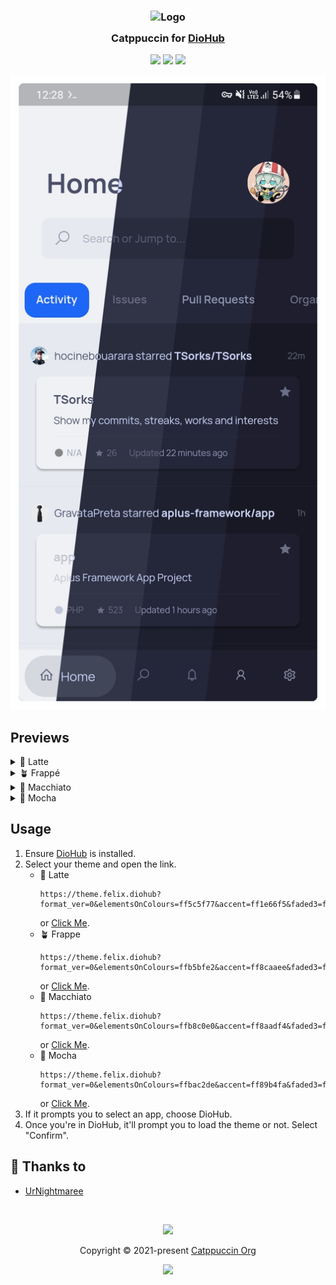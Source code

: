 <h3 align="center">
	<img src="https://raw.githubusercontent.com/catppuccin/catppuccin/main/assets/logos/exports/1544x1544_circle.png" width="100" alt="Logo"/><br/>
	<img src="https://raw.githubusercontent.com/catppuccin/catppuccin/main/assets/misc/transparent.png" height="30" width="0px"/>
	Catppuccin for <a href="https://github.com/NamanShergill/diohub">DioHub</a>
	<img src="https://raw.githubusercontent.com/catppuccin/catppuccin/main/assets/misc/transparent.png" height="30" width="0px"/>
</h3>

<p align="center">
	<a href="https://github.com/UrNightmaree/catppuccin-diohub/stargazers"><img src="https://img.shields.io/github/stars/UrNightmaree/catppuccin-diohub?colorA=363a4f&colorB=b7bdf8&style=for-the-badge"></a>
	<a href="https://github.com/UrNightmaree/catppuccin-diohub/issues"><img src="https://img.shields.io/github/issues/UrNightmaree/catppuccin-diohub?colorA=363a4f&colorB=f5a97f&style=for-the-badge"></a>
	<a href="https://github.com/UrNightmaree/catppuccin-diohub/contributors"><img src="https://img.shields.io/github/contributors/UrNightmaree/catppuccin-diohub?colorA=363a4f&colorB=a6da95&style=for-the-badge"></a>
</p>

<p align="center">
	<img src="/assets/preview.webp"/>
</p>

## Previews

<details>
<summary>🌻 Latte</summary>
<img src="/assets/latte.webp"/>
</details>
<details>
<summary>🪴 Frappé</summary>
<img src="/assets/frappe.webp"/>
</details>
<details>
<summary>🌺 Macchiato</summary>
<img src="/assets/macchiato.webp"/>
</details>
<details>
<summary>🌿 Mocha</summary>
<img src=/assets/mocha.webp"/>
</details>

## Usage

1. Ensure [DioHub](https://github.com/NamanShergill/diohub) is installed.
2. Select your theme and open the link.
    - 🌻 Latte<br />
      ```
      https://theme.felix.diohub?format_ver=0&elementsOnColours=ff5c5f77&accent=ff1e66f5&faded3=ff9ca0b0&faded2=ff8c8fa1&faded1=ff7c7f93&baseElements=ff4c4f69&secondary=ffe6e9ef&primary=ffeff1f5
      ```
      or [Click Me](https://theme.felix.diohub?format_ver=0&elementsOnColours=ff5c5f77&accent=ff1e66f5&faded3=ff9ca0b0&faded2=ff8c8fa1&faded1=ff7c7f93&baseElements=ff4c4f69&secondary=ffe6e9ef&primary=ffeff1f5).
    - 🪴 Frappe<br />
      ```
      https://theme.felix.diohub?format_ver=0&elementsOnColours=ffb5bfe2&accent=ff8caaee&faded3=ff6c7086&faded2=ff7f849c&faded1=ff9399b2&baseElements=ffc6d0f5&secondary=ff292c3c&primary=ff303446
      ```
      or [Click Me](https://theme.felix.diohub?format_ver=0&elementsOnColours=ffb5bfe2&accent=ff8caaee&faded3=ff6c7086&faded2=ff7f849c&faded1=ff9399b2&baseElements=ffc6d0f5&secondary=ff292c3c&primary=ff303446).
    - 🌺 Macchiato<br />
      ```
      https://theme.felix.diohub?format_ver=0&elementsOnColours=ffb8c0e0&accent=ff8aadf4&faded3=ff939ab7&faded2=ff8087a2&faded1=ff6e738d&baseElements=ffcad3f5&secondary=ff1e2030&primary=ff24273a
      ```
      or [Click Me](https://theme.felix.diohub?format_ver=0&elementsOnColours=ffb8c0e0&accent=ff8aadf4&faded3=ff939ab7&faded2=ff8087a2&faded1=ff6e738d&baseElements=ffcad3f5&secondary=ff1e2030&primary=ff24273a).
    - 🌿 Mocha<br />
      ```
      https://theme.felix.diohub?format_ver=0&elementsOnColours=ffbac2de&accent=ff89b4fa&faded3=ff6c7086&faded2=ff7f849c&faded1=ff9399b2&baseElements=ffcdd6f4&secondary=ff181825&primary=ff1e1e2e
      ```
      or [Click Me](https://theme.felix.diohub?format_ver=0&elementsOnColours=ffbac2de&accent=ff89b4fa&faded3=ff6c7086&faded2=ff7f849c&faded1=ff9399b2&baseElements=ffcdd6f4&secondary=ff181825&primary=ff1e1e2e).
3. If it prompts you to select an app, choose DioHub.
4. Once you're in DioHub, it'll prompt you to load the theme or not. Select "Confirm".

## 💝 Thanks to

- [UrNightmaree](https://github.com/UrNightmaree)

&nbsp;

<p align="center">
	<img src="https://raw.githubusercontent.com/catppuccin/catppuccin/main/assets/footers/gray0_ctp_on_line.svg?sanitize=true" />
</p>

<p align="center">
	Copyright &copy; 2021-present <a href="https://github.com/catppuccin" target="_blank">Catppuccin Org</a>
</p>

<p align="center">
	<a href="https://github.com/catppuccin/catppuccin/blob/main/LICENSE"><img src="https://img.shields.io/static/v1.svg?style=for-the-badge&label=License&message=MIT&logoColor=d9e0ee&colorA=363a4f&colorB=b7bdf8"/></a>
</p>
